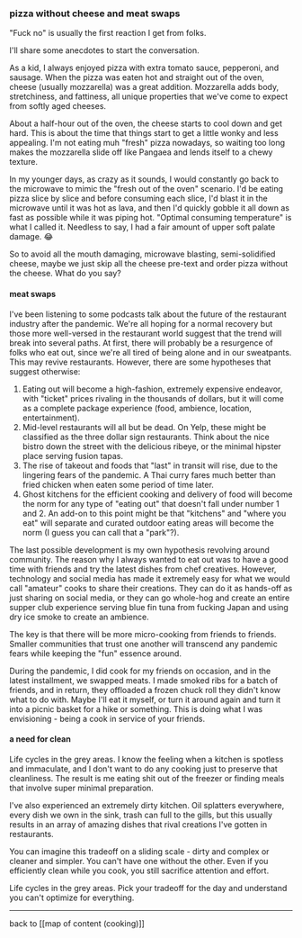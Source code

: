 ### pizza without cheese and meat swaps

"Fuck no" is usually the first reaction I get from folks.

I'll share some anecdotes to start the conversation.

As a kid, I always enjoyed pizza with extra tomato sauce, pepperoni, and sausage. When the pizza was eaten hot and straight out of the oven, cheese (usually mozzarella) was a great addition. Mozzarella adds body, stretchiness, and fattiness, all unique properties that we've come to expect from softly aged cheeses. 

About a half-hour out of the oven, the cheese starts to cool down and get hard. This is about the time that things start to get a little wonky and less appealing. I'm not eating muh "fresh" pizza nowadays, so waiting too long makes the mozzarella slide off like Pangaea and lends itself to a chewy texture.

In my younger days, as crazy as it sounds, I would constantly go back to the microwave to mimic the "fresh out of the oven" scenario. I'd be eating pizza slice by slice and before consuming each slice, I'd blast it in the microwave until it was hot as lava, and then I'd quickly gobble it all down as fast as possible while it was piping hot. "Optimal consuming temperature" is what I called it. Needless to say, I had a fair amount of upper soft palate damage. 😂  

So to avoid all the mouth damaging, microwave blasting, semi-solidified cheese, maybe we just skip all the cheese pre-text and order pizza without the cheese. What do you say?

#### meat swaps

I've been listening to some podcasts talk about the future of the restaurant industry after the pandemic. We're all hoping for a normal recovery but those more well-versed in the restaurant world suggest that the trend will break into several paths. At first, there will probably be a resurgence of folks who eat out, since we're all tired of being alone and in our sweatpants. This may revive restaurants. However, there are some hypotheses that suggest otherwise:

1. Eating out will become a high-fashion, extremely expensive endeavor, with "ticket" prices rivaling in the thousands of dollars, but it will come as a complete package experience (food, ambience, location, entertainment).
2. Mid-level restaurants will all but be dead. On Yelp, these might be classified as the three dollar sign restaurants. Think about the nice bistro down the street with the delicious ribeye, or the minimal hipster place serving fusion tapas.
3. The rise of takeout and foods that "last" in transit will rise, due to the lingering fears of the pandemic. A Thai curry fares much better than fried chicken when eaten some period of time later. 
4. Ghost kitchens for the efficient cooking and delivery of food will become the norm for any type of "eating out" that doesn't fall under number 1 and 2. An add-on to this point might be that "kitchens" and "where you eat" will separate and curated outdoor eating areas will become the norm (I guess you can call that a "park"?).

The last possible development is my own hypothesis revolving around community. The reason why I always wanted to eat out was to have a good time with friends and try the latest dishes from chef creatives. However, technology and social media has made it extremely easy for what we would call "amateur" cooks to share their creations. They can do it as hands-off as just sharing on social media, or they can go whole-hog and create an entire supper club experience serving blue fin tuna from fucking Japan and using dry ice smoke to create an ambience. 

The key is that there will be more micro-cooking from friends to friends. Smaller communities that trust one another will transcend any pandemic fears while keeping the "fun" essence around.

During the pandemic, I did cook for my friends on occasion, and in the latest installment, we swapped meats. I made smoked ribs for a batch of friends, and in return, they offloaded a frozen chuck roll they didn't know what to do with. Maybe I'll eat it myself, or turn it around again and turn it into a picnic basket for a hike or something. This is doing what I was envisioning - being a cook in service of your friends.

#### a need for clean

Life cycles in the grey areas. I know the feeling when a kitchen is spotless and immaculate, and I don't want to do any cooking just to preserve that cleanliness. The result is me eating shit out of the freezer or finding meals that involve super minimal preparation.   

I've also experienced an extremely dirty kitchen. Oil splatters everywhere, every dish we own in the sink, trash can full to the gills, but this usually results in an array of amazing dishes that rival creations I've gotten in restaurants.   

You can imagine this tradeoff on a sliding scale - dirty and complex or cleaner and simpler. You can't have one without the other. Even if you efficiently clean while you cook, you still sacrifice attention and effort.  

Life cycles in the grey areas. Pick your tradeoff for the day and understand you can't optimize for everything.

---

back to [[map of content (cooking)]]
